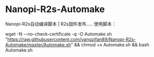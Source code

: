 # Nanopi-R2s-Automake
Nanopi-R2s自动编译脚本 | R2s固件发布.....
使用脚本：

wget -N --no-check-certificate -q -O Automake.sh "https://raw.githubusercontent.com/yangzifan89/Nanopi-R2s-Automake/master/Automake.sh" && chmod +x Automake.sh && bash Automake.sh
